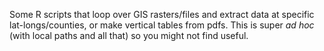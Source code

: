 Some R scripts that loop over GIS rasters/files and extract data at specific lat-longs/counties, or make vertical tables from pdfs. This is super *ad hoc* (with local paths and all that) so you might not find useful.
